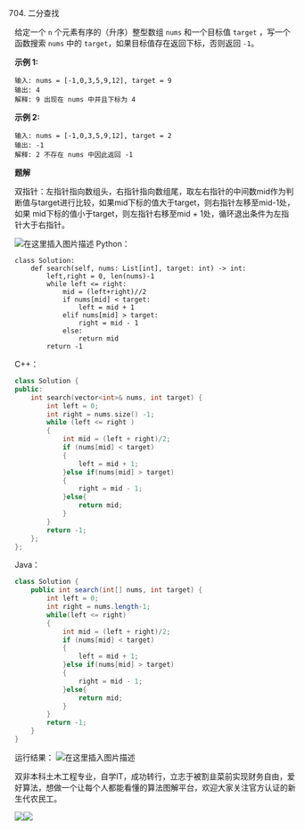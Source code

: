 

704. 二分查找

给定一个 `n` 个元素有序的（升序）整型数组 `nums` 和一个目标值 `target` ，写一个函数搜索 `nums` 中的 `target`，如果目标值存在返回下标，否则返回 `-1`。

**示例 1:**

```
输入: nums = [-1,0,3,5,9,12], target = 9
输出: 4
解释: 9 出现在 nums 中并且下标为 4
```

**示例 2:**

```
输入: nums = [-1,0,3,5,9,12], target = 2
输出: -1
解释: 2 不存在 nums 中因此返回 -1
```

**题解**

双指针：左指针指向数组头，右指针指向数组尾，取左右指针的中间数mid作为判断值与target进行比较，如果mid下标的值大于target，则右指针左移至mid-1处，如果 mid下标的值小于target，则左指针右移至mid + 1处，循环退出条件为左指针大于右指针。

![在这里插入图片描述](https://img-blog.csdnimg.cn/ca53eb8d21c74f96b93c388ff2c67da4.png?x-oss-process=image/watermark,type_ZmFuZ3poZW5naGVpdGk,shadow_10,text_aHR0cHM6Ly9ibG9nLmNzZG4ubmV0L0Jlbm5ldHRfRG9yaXM=,size_16,color_FFFFFF,t_70)
Python：
```python3
class Solution:
    def search(self, nums: List[int], target: int) -> int:
        left,right = 0, len(nums)-1
        while left <= right:
            mid = (left+right)//2
            if nums[mid] < target:
                left = mid + 1
            elif nums[mid] > target:
                right = mid - 1
            else:
                return mid
        return -1
```

C++：
```C++
class Solution {
public:
    int search(vector<int>& nums, int target) {
        int left = 0;
        int right = nums.size() -1;
        while (left <= right )
        {
            int mid = (left + right)/2;
            if (nums[mid] < target)
            {
                left = mid + 1;
            }else if(nums[mid] > target)
            {
                right = mid - 1;
            }else{
                return mid;
            }
        }
        return -1;
    };
};
```
Java：
```Java
class Solution {
    public int search(int[] nums, int target) {
        int left = 0;
        int right = nums.length-1;
        while(left <= right)
        {
            int mid = (left + right)/2;
            if (nums[mid] < target)
            {
                left = mid + 1;
            }else if(nums[mid] > target)
            {
                right = mid - 1;
            }else{
                return mid;
            }
        }
        return -1;
    }
}
```

运行结果：
![在这里插入图片描述](https://img-blog.csdnimg.cn/cd98783ed9814a79ba8a9f0c2609d057.png)


双非本科土木工程专业，自学IT，成功转行，立志于被割韭菜前实现财务自由，爱好算法，想做一个让每个人都能看懂的算法图解平台，欢迎大家关注官方认证的新生代农民工。

![](https://files.mdnice.com/user/18725/2ca0a93e-672d-4f89-90af-9b74ff547169.jpg)![](https://img.soogif.com/5HkHKKxGJ6ZmhQ7c8nLYOE9jfEXDpqp4.gif?scope=mdnice)



